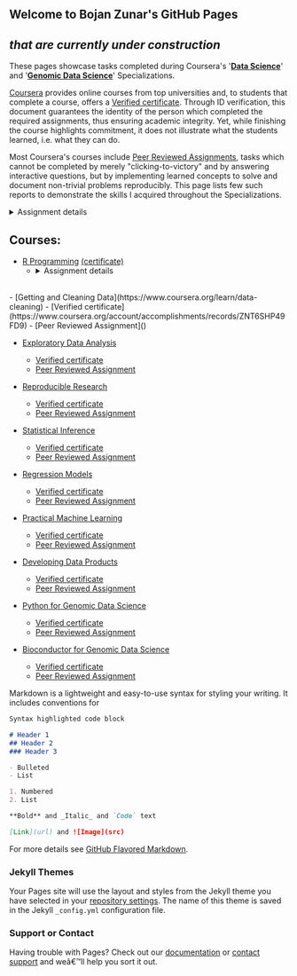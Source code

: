 ## Welcome to Bojan Zunar's GitHub Pages
## _that are currently under construction_



These pages showcase tasks completed during Coursera's '[**Data Science**](https://www.coursera.org/specializations/jhu-data-science)' and '[**Genomic Data Science**](https://www.coursera.org/specializations/genomic-data-science)' Specializations. 

[Coursera](https://www.coursera.org/) provides online courses from top universities and, to students that complete a course, offers a [Verified certificate](https://learner.coursera.help/hc/en-us/articles/208280196). Through ID verification, this document guarantees the identity of the person which completed the required assignments, thus ensuring academic integrity. Yet, while finishing the course highlights commitment, it does not illustrate what the students learned, i.e. what they can do. 

Most Coursera's courses include [Peer Reviewed Assignments](https://learner.coursera.help/hc/en-us/articles/208279946-See-feedback-and-grades-for-peer-reviewed-assignments), tasks which cannot be completed by merely "clicking-to-victory" and by answering interactive questions, but by implementing learned concepts to solve and document non-trivial problems reproducibly. This page lists few such reports to demonstrate the skills I acquired throughout the Specializations. 

<details>
 <summary>Assignment details</summary>

Collapsible text

</details>


## Courses:

- [R Programming](https://www.coursera.org/learn/r-programming) [(certificate)](https://www.coursera.org/account/accomplishments/records/BE8J2TGHS7W9)
  - <details>
     <summary>Assignment details</summary>

    Collapsible text

    </details>
<br>
- [Getting and Cleaning Data](https://www.coursera.org/learn/data-cleaning)
  - [Verified certificate](https://www.coursera.org/account/accomplishments/records/ZNT6SHP49FD9)
  - [Peer Reviewed Assignment]() 


- [Exploratory Data Analysis](https://www.coursera.org/learn/exploratory-data-analysis)
  - [Verified certificate](https://www.coursera.org/account/accomplishments/records/PSH3J3SQDZHK)
  - [Peer Reviewed Assignment]() 


- [Reproducible Research](https://www.coursera.org/learn/reproducible-research)
  - [Verified certificate](https://www.coursera.org/account/accomplishments/records/7XZKEGNBBNVB)
  - [Peer Reviewed Assignment]() 


- [Statistical Inference](https://www.coursera.org/learn/statistical-inference)
  - [Verified certificate](https://www.coursera.org/account/accomplishments/records/CG6N5R7VWM6Z)
  - [Peer Reviewed Assignment]() 


- [Regression Models](https://www.coursera.org/learn/regression-models)
  - [Verified certificate](https://www.coursera.org/account/accomplishments/records/XHXEYB7VEV63)
  - [Peer Reviewed Assignment]() 


- [Practical Machine Learning](https://www.coursera.org/learn/practical-machine-learning)
  - [Verified certificate](https://www.coursera.org/account/accomplishments/records/CNJYP57WSYDJ)
  - [Peer Reviewed Assignment]() 


- [Developing Data Products](https://www.coursera.org/learn/data-products)
  - [Verified certificate](https://www.coursera.org/account/accomplishments/records/98SLMCHQQUKQ)
  - [Peer Reviewed Assignment]() 


- [Python for Genomic Data Science](https://www.coursera.org/learn/python-genomics)
  - [Verified certificate](https://www.coursera.org/account/accomplishments/records/ABLH3WHC64Y8)
  - [Peer Reviewed Assignment]() 


- [Bioconductor for Genomic Data Science](https://www.coursera.org/learn/bioconductor)
  - [Verified certificate](https://www.coursera.org/account/accomplishments/records/7XTSS4LNY5SJ)
  - [Peer Reviewed Assignment]() 





Markdown is a lightweight and easy-to-use syntax for styling your writing. It includes conventions for

```markdown
Syntax highlighted code block

# Header 1
## Header 2
### Header 3

- Bulleted
- List

1. Numbered
2. List

**Bold** and _Italic_ and `Code` text

[Link](url) and ![Image](src)
```

For more details see [GitHub Flavored Markdown](https://guides.github.com/features/mastering-markdown/).

### Jekyll Themes

Your Pages site will use the layout and styles from the Jekyll theme you have selected in your [repository settings](https://github.com/bzunar/bzunar.github.io/settings). The name of this theme is saved in the Jekyll `_config.yml` configuration file.

### Support or Contact

Having trouble with Pages? Check out our [documentation](https://help.github.com/categories/github-pages-basics/) or [contact support](https://github.com/contact) and weâ€™ll help you sort it out.
